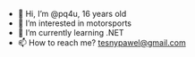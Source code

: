 - 👋 Hi, I’m @pq4u, 16 years old
- 👀 I’m interested in motorsports
- 🌱 I’m currently learning .NET
- 📫 How to reach me? tesnypawel@gmail.com

<!---
pq4u/pq4u is a ✨ special ✨ repository because its `README.md` (this file) appears on your GitHub profile.
You can click the Preview link to take a look at your changes.
--->
